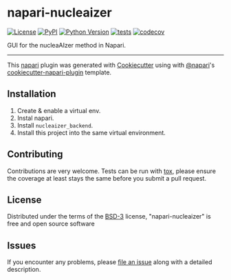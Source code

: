 # napari-nucleaizer

[![License](https://img.shields.io/pypi/l/napari-nucleaizer.svg?color=green)](https://github.com/etasnadi/napari-nucleaizer/raw/master/LICENSE)
[![PyPI](https://img.shields.io/pypi/v/napari-nucleaizer.svg?color=green)](https://pypi.org/project/napari-nucleaizer)
[![Python Version](https://img.shields.io/pypi/pyversions/napari-nucleaizer.svg?color=green)](https://python.org)
[![tests](https://github.com/etasnadi/napari-nucleaizer/workflows/tests/badge.svg)](https://github.com/etasnadi/napari-nucleaizer/actions)
[![codecov](https://codecov.io/gh/etasnadi/napari-nucleaizer/branch/master/graph/badge.svg)](https://codecov.io/gh/etasnadi/napari-nucleaizer)

GUI for the nucleaAIzer method in Napari.

----------------------------------

This [napari] plugin was generated with [Cookiecutter] using with [@napari]'s [cookiecutter-napari-plugin] template.

<!--
Don't miss the full getting started guide to set up your new package:
https://github.com/napari/cookiecutter-napari-plugin#getting-started

and review the napari docs for plugin developers:
https://napari.org/docs/plugins/index.html
-->

## Installation
1. Create & enable a virtual env.
2. Instal napari.
3. Install `nucleaizer_backend`.
4. Install this project into the same virtual environment.

## Contributing

Contributions are very welcome. Tests can be run with [tox], please ensure
the coverage at least stays the same before you submit a pull request.

## License

Distributed under the terms of the [BSD-3] license,
"napari-nucleaizer" is free and open source software

## Issues

If you encounter any problems, please [file an issue] along with a detailed description.

[napari]: https://github.com/napari/napari
[Cookiecutter]: https://github.com/audreyr/cookiecutter
[@napari]: https://github.com/napari
[MIT]: http://opensource.org/licenses/MIT
[BSD-3]: http://opensource.org/licenses/BSD-3-Clause
[GNU GPL v3.0]: http://www.gnu.org/licenses/gpl-3.0.txt
[GNU LGPL v3.0]: http://www.gnu.org/licenses/lgpl-3.0.txt
[Apache Software License 2.0]: http://www.apache.org/licenses/LICENSE-2.0
[Mozilla Public License 2.0]: https://www.mozilla.org/media/MPL/2.0/index.txt
[cookiecutter-napari-plugin]: https://github.com/napari/cookiecutter-napari-plugin
[file an issue]: https://github.com/etasnadi/napari-nucleaizer/issues
[napari]: https://github.com/napari/napari
[tox]: https://tox.readthedocs.io/en/latest/
[pip]: https://pypi.org/project/pip/
[PyPI]: https://pypi.org/
